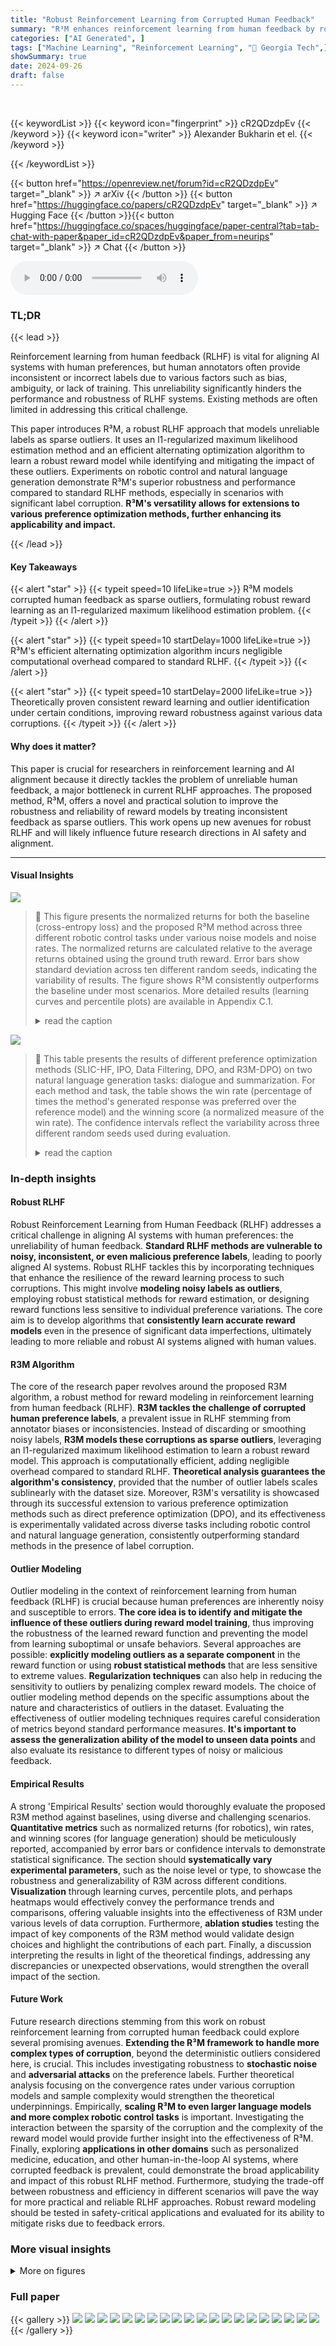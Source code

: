```yaml
---
title: "Robust Reinforcement Learning from Corrupted Human Feedback"
summary: "R³M enhances reinforcement learning from human feedback by robustly handling corrupted preference labels, consistently learning the underlying reward and identifying outliers with minimal computationa..."
categories: ["AI Generated", ]
tags: ["Machine Learning", "Reinforcement Learning", "🏢 Georgia Tech",]
showSummary: true
date: 2024-09-26
draft: false
---
```


<br>

{{< keywordList >}}
{{< keyword icon="fingerprint" >}} cR2QDzdpEv {{< /keyword >}}
{{< keyword icon="writer" >}} Alexander Bukharin et el. {{< /keyword >}}
 
{{< /keywordList >}}

{{< button href="https://openreview.net/forum?id=cR2QDzdpEv" target="_blank" >}}
↗ arXiv
{{< /button >}}
{{< button href="https://huggingface.co/papers/cR2QDzdpEv" target="_blank" >}}
↗ Hugging Face
{{< /button >}}{{< button href="https://huggingface.co/spaces/huggingface/paper-central?tab=tab-chat-with-paper&paper_id=cR2QDzdpEv&paper_from=neurips" target="_blank" >}}
↗ Chat
{{< /button >}}




<audio controls>
    <source src="https://ai-paper-reviewer.com/cR2QDzdpEv/podcast.wav" type="audio/wav">
    Your browser does not support the audio element.
</audio>


### TL;DR


{{< lead >}}

Reinforcement learning from human feedback (RLHF) is vital for aligning AI systems with human preferences, but human annotators often provide inconsistent or incorrect labels due to various factors such as bias, ambiguity, or lack of training. This unreliability significantly hinders the performance and robustness of RLHF systems.  Existing methods are often limited in addressing this critical challenge.



This paper introduces R³M, a robust RLHF approach that models unreliable labels as sparse outliers.  It uses an l1-regularized maximum likelihood estimation method and an efficient alternating optimization algorithm to learn a robust reward model while identifying and mitigating the impact of these outliers.  Experiments on robotic control and natural language generation demonstrate R³M's superior robustness and performance compared to standard RLHF methods, especially in scenarios with significant label corruption.  **R³M's versatility allows for extensions to various preference optimization methods, further enhancing its applicability and impact.**

{{< /lead >}}


#### Key Takeaways

{{< alert "star" >}}
{{< typeit speed=10 lifeLike=true >}} R³M models corrupted human feedback as sparse outliers, formulating robust reward learning as an l1-regularized maximum likelihood estimation problem. {{< /typeit >}}
{{< /alert >}}

{{< alert "star" >}}
{{< typeit speed=10 startDelay=1000 lifeLike=true >}} R³M's efficient alternating optimization algorithm incurs negligible computational overhead compared to standard RLHF. {{< /typeit >}}
{{< /alert >}}

{{< alert "star" >}}
{{< typeit speed=10 startDelay=2000 lifeLike=true >}} Theoretically proven consistent reward learning and outlier identification under certain conditions, improving reward robustness against various data corruptions. {{< /typeit >}}
{{< /alert >}}

#### Why does it matter?
This paper is crucial for researchers in reinforcement learning and AI alignment because it directly tackles the problem of unreliable human feedback, a major bottleneck in current RLHF approaches.  The proposed method, R³M, offers a novel and practical solution to improve the robustness and reliability of reward models by treating inconsistent feedback as sparse outliers.  This work opens up new avenues for robust RLHF and will likely influence future research directions in AI safety and alignment.

------
#### Visual Insights



![](https://ai-paper-reviewer.com/cR2QDzdpEv/figures_6_1.jpg)

> 🔼 This figure presents the normalized returns for both the baseline (cross-entropy loss) and the proposed R³M method across three different robotic control tasks under various noise models and noise rates.  The normalized returns are calculated relative to the average returns obtained using the ground truth reward.  Error bars show standard deviation across ten different random seeds, indicating the variability of results.  The figure shows R³M consistently outperforms the baseline under most scenarios. More detailed results (learning curves and percentile plots) are available in Appendix C.1.
> <details>
> <summary>read the caption</summary>
> Figure 1: Normalized returns for the baseline (cross-entropy loss) and R³M across all noise models and noise rates. Error bars represent the standard deviation across 10 different seeds. Learning curves and percentile plots are in Appendix C.1.
> </details>





![](https://ai-paper-reviewer.com/cR2QDzdpEv/tables_7_1.jpg)

> 🔼 This table presents the results of different preference optimization methods (SLIC-HF, IPO, Data Filtering, DPO, and R3M-DPO) on two natural language generation tasks: dialogue and summarization.  For each method and task, the table shows the win rate (percentage of times the method's generated response was preferred over the reference model) and the winning score (a normalized measure of the win rate). The confidence intervals reflect the variability across three different random seeds used during evaluation.
> <details>
> <summary>read the caption</summary>
> Table 1: Win rates and winning scores for dialogue and summarization tasks. Confidence intervals are over three seeds.
> </details>





### In-depth insights


#### Robust RLHF
Robust Reinforcement Learning from Human Feedback (RLHF) addresses a critical challenge in aligning AI systems with human preferences: the unreliability of human feedback.  **Standard RLHF methods are vulnerable to noisy, inconsistent, or even malicious preference labels**, leading to poorly aligned AI systems.  Robust RLHF tackles this by incorporating techniques that enhance the resilience of the reward learning process to such corruptions.  This might involve **modeling noisy labels as outliers**, employing robust statistical methods for reward estimation, or designing reward functions less sensitive to individual preference variations.  The core aim is to develop algorithms that **consistently learn accurate reward models** even in the presence of significant data imperfections, ultimately leading to more reliable and robust AI systems aligned with human values.

#### R3M Algorithm
The core of the research paper revolves around the proposed R3M algorithm, a robust method for reward modeling in reinforcement learning from human feedback (RLHF).  **R3M tackles the challenge of corrupted human preference labels**, a prevalent issue in RLHF stemming from annotator biases or inconsistencies.  Instead of discarding or smoothing noisy labels, **R3M models these corruptions as sparse outliers**, leveraging an l1-regularized maximum likelihood estimation to learn a robust reward model. This approach is computationally efficient, adding negligible overhead compared to standard RLHF.  **Theoretical analysis guarantees the algorithm's consistency**, provided that the number of outlier labels scales sublinearly with the dataset size.  Moreover, R3M's versatility is showcased through its successful extension to various preference optimization methods such as direct preference optimization (DPO), and its effectiveness is experimentally validated across diverse tasks including robotic control and natural language generation, consistently outperforming standard methods in the presence of label corruption.

#### Outlier Modeling
Outlier modeling in the context of reinforcement learning from human feedback (RLHF) is crucial because human preferences are inherently noisy and susceptible to errors.  **The core idea is to identify and mitigate the influence of these outliers during reward model training**, thus improving the robustness of the learned reward function and preventing the model from learning suboptimal or unsafe behaviors.  Several approaches are possible: **explicitly modeling outliers as a separate component** in the reward function or using **robust statistical methods** that are less sensitive to extreme values.  **Regularization techniques** can also help in reducing the sensitivity to outliers by penalizing complex reward models.  The choice of outlier modeling method depends on the specific assumptions about the nature and characteristics of outliers in the dataset.  Evaluating the effectiveness of outlier modeling techniques requires careful consideration of metrics beyond standard performance measures. **It's important to assess the generalization ability of the model to unseen data points** and also evaluate its resistance to different types of noisy or malicious feedback.

#### Empirical Results
A strong 'Empirical Results' section would thoroughly evaluate the proposed R3M method against baselines, using diverse and challenging scenarios.  **Quantitative metrics** such as normalized returns (for robotics), win rates, and winning scores (for language generation) should be meticulously reported, accompanied by error bars or confidence intervals to demonstrate statistical significance.  The section should **systematically vary experimental parameters**, such as the noise level or type, to showcase the robustness and generalizability of R3M across different conditions.  **Visualization** through learning curves, percentile plots, and perhaps heatmaps would effectively convey the performance trends and comparisons, offering valuable insights into the effectiveness of R3M under various levels of data corruption.  Furthermore, **ablation studies** testing the impact of key components of the R3M method would validate design choices and highlight the contributions of each part.  Finally, a discussion interpreting the results in light of the theoretical findings, addressing any discrepancies or unexpected observations, would strengthen the overall impact of the section.

#### Future Work
Future research directions stemming from this work on robust reinforcement learning from corrupted human feedback could explore several promising avenues.  **Extending the R³M framework to handle more complex types of corruption**, beyond the deterministic outliers considered here, is crucial.  This includes investigating robustness to **stochastic noise** and **adversarial attacks** on the preference labels.  Further theoretical analysis focusing on the convergence rates under various corruption models and sample complexity would strengthen the theoretical underpinnings. Empirically, **scaling R³M to even larger language models and more complex robotic control tasks** is important.  Investigating the interaction between the sparsity of the corruption and the complexity of the reward model would provide further insight into the effectiveness of R³M. Finally, exploring **applications in other domains** such as personalized medicine, education, and other human-in-the-loop AI systems, where corrupted feedback is prevalent, could demonstrate the broad applicability and impact of this robust RLHF method.  Furthermore, studying the trade-off between robustness and efficiency in different scenarios will pave the way for more practical and reliable RLHF approaches.  Robust reward modeling should be tested in safety-critical applications and evaluated for its ability to mitigate risks due to feedback errors.


### More visual insights

<details>
<summary>More on figures
</summary>


![](https://ai-paper-reviewer.com/cR2QDzdpEv/figures_8_1.jpg)

> 🔼 This figure shows the results of comparing Claude 3's agreement with human annotators on labels for two datasets: summarization and dialogue.  Panel (a) is a bar chart showing that Claude 3 agrees more with human annotators when the learned perturbation factor (delta) is zero (no outlier).  Panel (b) shows an example from the HH dataset where an annotator gives a positive label to a response that is clearly unhelpful or harmful, demonstrating a corrupted annotation. This helps illustrate how the model identifies and handles outliers in the preference data.
> <details>
> <summary>read the caption</summary>
> Figure 2: (a) Comparison of the Claude 3 agreement on the annotated labels between sample pairs with zero and positive learned perturbation factors. (b) An example of corrupted annotation in the HH dataset.
> </details>



![](https://ai-paper-reviewer.com/cR2QDzdpEv/figures_8_2.jpg)

> 🔼 This figure compares the performance of R³M and DPO on dialogue and summarization tasks with varying levels of manually introduced label noise (perturbation).  The x-axis represents the percentage of labels that were flipped.  The y-axis shows the winning score, a metric reflecting the models' performance relative to a baseline. The results demonstrate R³M's superior robustness to noisy labels across both tasks, particularly in the summarization task.
> <details>
> <summary>read the caption</summary>
> Figure 3: Comparison of winning scores between R³M and the DPO baseline across different perturbation percentages on two tasks.
> </details>



![](https://ai-paper-reviewer.com/cR2QDzdpEv/figures_8_3.jpg)

> 🔼 The figure shows the normalized returns for three different robotic control tasks (HalfCheetah, Ant, and Hopper) under three different noise models (stochastic, myopic, and irrational) with varying noise rates.  The baseline uses a standard cross-entropy loss, while R³M is the proposed robust reward modeling approach.  The results demonstrate the superior performance of R³M across all tasks, noise models, and noise rates, especially in high noise scenarios. Error bars show standard deviation, and more detailed learning curves and percentile plots are provided in Appendix C.1.
> <details>
> <summary>read the caption</summary>
> Figure 1: Normalized returns for the baseline (cross-entropy loss) and R³M across all noise models and noise rates. Error bars represent the standard deviation across 10 different seeds. Learning curves and percentile plots are in Appendix C.1.
> </details>



![](https://ai-paper-reviewer.com/cR2QDzdpEv/figures_15_1.jpg)

> 🔼 This figure compares the performance of the proposed R³M method against a baseline (cross-entropy loss) across three robotic control tasks (HalfCheetah, Ant, and Hopper) under different noise models (stochastic, myopic, and irrational) with varying noise levels.  The normalized returns are plotted, showing R³M's consistent outperformance across various noise conditions, with error bars illustrating the standard deviation across multiple trials.  Appendix C.1 provides more detailed learning curves and percentile plots.
> <details>
> <summary>read the caption</summary>
> Figure 1: Normalized returns for the baseline (cross-entropy loss) and R³M across all noise models and noise rates. Error bars represent the standard deviation across 10 different seeds. Learning curves and percentile plots are in Appendix C.1.
> </details>



![](https://ai-paper-reviewer.com/cR2QDzdpEv/figures_16_1.jpg)

> 🔼 The figure compares the performance of the proposed robust reward modeling method (R³M) against a baseline method (cross-entropy loss) across three different robotic control tasks under various noise conditions.  The noise is simulated using three different models: stochastic, myopic, and irrational, each with varying noise rates. The normalized returns are plotted, with error bars indicating the standard deviation across multiple trials.  Additional learning curves and percentile plots are available in the appendix.
> <details>
> <summary>read the caption</summary>
> Figure 1: Normalized returns for the baseline (cross-entropy loss) and R³M across all noise models and noise rates. Error bars represent the standard deviation across 10 different seeds. Learning curves and percentile plots are in Appendix C.1.
> </details>



![](https://ai-paper-reviewer.com/cR2QDzdpEv/figures_16_2.jpg)

> 🔼 This figure compares the outlier ratios for three different noise models (stochastic, myopic, and irrational) in robotic control experiments.  It shows the proportion of outlier data points identified by the R³M algorithm, categorized by whether the learned perturbation factor (δ) is zero or positive. A higher ratio of positive δ indicates a greater number of outliers successfully identified by the method.
> <details>
> <summary>read the caption</summary>
> Figure 5: Comparison of outlier ratios between sample pairs with zero and positive learned perturbation factors for τ = 1.0, γ = 0.3, and p = 1/3 for the stochastic, myopic, and irrational noise models, respectively
> </details>



![](https://ai-paper-reviewer.com/cR2QDzdpEv/figures_17_1.jpg)

> 🔼 This figure compares the performance of the proposed R³M method against a baseline (cross-entropy loss) across three robotic control tasks under various noise models (stochastic, myopic, and irrational) and noise levels.  The normalized returns, representing the average performance relative to the ground truth reward, are shown for each task and noise condition. Error bars illustrate the standard deviation across multiple runs (10 seeds). More detailed learning curves and percentile plots are available in Appendix C.1 for a comprehensive analysis.
> <details>
> <summary>read the caption</summary>
> Figure 1: Normalized returns for the baseline (cross-entropy loss) and R³M across all noise models and noise rates. Error bars represent the standard deviation across 10 different seeds. Learning curves and percentile plots are in Appendix C.1.
> </details>



![](https://ai-paper-reviewer.com/cR2QDzdpEv/figures_17_2.jpg)

> 🔼 This figure displays the normalized returns achieved by the baseline model (using cross-entropy loss) and the proposed R³M model across three different robotic control tasks (HalfCheetah, Ant, and Hopper) under various noise conditions.  Three types of noise models were applied to the preference data: stochastic, myopic, and irrational, each with varying noise rates. The results are presented for each task and noise model separately. Error bars show the standard deviation across 10 runs for each condition, illustrating the variability in performance. Additional learning curves and percentile plots providing a more detailed performance analysis are available in Appendix C.1 of the paper.
> <details>
> <summary>read the caption</summary>
> Figure 1: Normalized returns for the baseline (cross-entropy loss) and R³M across all noise models and noise rates. Error bars represent the standard deviation across 10 different seeds. Learning curves and percentile plots are in Appendix C.1.
> </details>



![](https://ai-paper-reviewer.com/cR2QDzdpEv/figures_18_1.jpg)

> 🔼 The figure displays the performance comparison between the baseline model (using cross-entropy loss) and the proposed R³M model across three different robotic control tasks (HalfCheetah, Ant, and Hopper) under various noise conditions (stochastic, myopic, and irrational). Each noise model simulates different types of human preference label corruption with varying noise rates (controlled by parameters τ, γ, and p respectively). The normalized returns of each model under each noise condition are shown, with error bars representing the standard deviation across ten trials.  Appendix C.1 provides additional details like learning curves and percentile plots.
> <details>
> <summary>read the caption</summary>
> Figure 1: Normalized returns for the baseline (cross-entropy loss) and R³M across all noise models and noise rates. Error bars represent the standard deviation across 10 different seeds. Learning curves and percentile plots are in Appendix C.1.
> </details>



</details>






### Full paper

{{< gallery >}}
<img src="https://ai-paper-reviewer.com/cR2QDzdpEv/1.png" class="grid-w50 md:grid-w33 xl:grid-w25" />
<img src="https://ai-paper-reviewer.com/cR2QDzdpEv/2.png" class="grid-w50 md:grid-w33 xl:grid-w25" />
<img src="https://ai-paper-reviewer.com/cR2QDzdpEv/3.png" class="grid-w50 md:grid-w33 xl:grid-w25" />
<img src="https://ai-paper-reviewer.com/cR2QDzdpEv/4.png" class="grid-w50 md:grid-w33 xl:grid-w25" />
<img src="https://ai-paper-reviewer.com/cR2QDzdpEv/5.png" class="grid-w50 md:grid-w33 xl:grid-w25" />
<img src="https://ai-paper-reviewer.com/cR2QDzdpEv/6.png" class="grid-w50 md:grid-w33 xl:grid-w25" />
<img src="https://ai-paper-reviewer.com/cR2QDzdpEv/7.png" class="grid-w50 md:grid-w33 xl:grid-w25" />
<img src="https://ai-paper-reviewer.com/cR2QDzdpEv/8.png" class="grid-w50 md:grid-w33 xl:grid-w25" />
<img src="https://ai-paper-reviewer.com/cR2QDzdpEv/9.png" class="grid-w50 md:grid-w33 xl:grid-w25" />
<img src="https://ai-paper-reviewer.com/cR2QDzdpEv/10.png" class="grid-w50 md:grid-w33 xl:grid-w25" />
<img src="https://ai-paper-reviewer.com/cR2QDzdpEv/11.png" class="grid-w50 md:grid-w33 xl:grid-w25" />
<img src="https://ai-paper-reviewer.com/cR2QDzdpEv/12.png" class="grid-w50 md:grid-w33 xl:grid-w25" />
<img src="https://ai-paper-reviewer.com/cR2QDzdpEv/13.png" class="grid-w50 md:grid-w33 xl:grid-w25" />
<img src="https://ai-paper-reviewer.com/cR2QDzdpEv/14.png" class="grid-w50 md:grid-w33 xl:grid-w25" />
<img src="https://ai-paper-reviewer.com/cR2QDzdpEv/15.png" class="grid-w50 md:grid-w33 xl:grid-w25" />
<img src="https://ai-paper-reviewer.com/cR2QDzdpEv/16.png" class="grid-w50 md:grid-w33 xl:grid-w25" />
<img src="https://ai-paper-reviewer.com/cR2QDzdpEv/17.png" class="grid-w50 md:grid-w33 xl:grid-w25" />
<img src="https://ai-paper-reviewer.com/cR2QDzdpEv/18.png" class="grid-w50 md:grid-w33 xl:grid-w25" />
<img src="https://ai-paper-reviewer.com/cR2QDzdpEv/19.png" class="grid-w50 md:grid-w33 xl:grid-w25" />
<img src="https://ai-paper-reviewer.com/cR2QDzdpEv/20.png" class="grid-w50 md:grid-w33 xl:grid-w25" />
{{< /gallery >}}